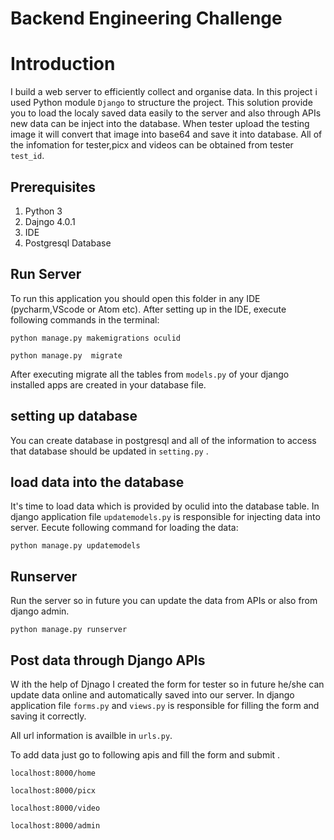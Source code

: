 # Backend Engineering Challenge

# Introduction

I build a web server to efficiently collect and organise data. In this project i used Python module `Django` to structure the project. This solution provide you to load the localy saved data easily to the server and also through APIs new data can be inject into the database. When tester upload the testing image it will convert that image into base64 and save it into database. All of the infomation for tester,picx and videos can be obtained from tester `test_id`.

## Prerequisites

1. Python 3
2. Dajngo 4.0.1
3. IDE
4. Postgresql Database

## Run Server

To run this application you should open this folder in any IDE (pycharm,VScode or Atom etc). After setting up in the IDE, execute following commands in the terminal:

```
python manage.py makemigrations oculid
```

```
python manage.py  migrate
```

After executing migrate all the tables from `models.py` of your django installed apps are created in your database file.

## setting up database

You can create database in postgresql and all of the information to access that database should be updated in `setting.py` .

## load data into the database

It's time to load data which is provided by oculid into the database table. In django application file `updatemodels.py` is responsible for injecting data into server. Eecute following command for loading the data:

```
python manage.py updatemodels
```

## Runserver

Run the server so in future you can update the data from APIs or also from django admin.

```
python manage.py runserver
```

## Post data through Django APIs

W ith the help of Djnago I created the form for tester so in future he/she can update data online and automatically saved into our server. In django application file `forms.py` and `views.py` is responsible for filling the form and saving it correctly.

All url information is availble in `urls.py`.

To add data just go to following apis and fill the form and submit .

```
localhost:8000/home
```

```
localhost:8000/picx
```

```
localhost:8000/video
```

```
localhost:8000/admin
```
